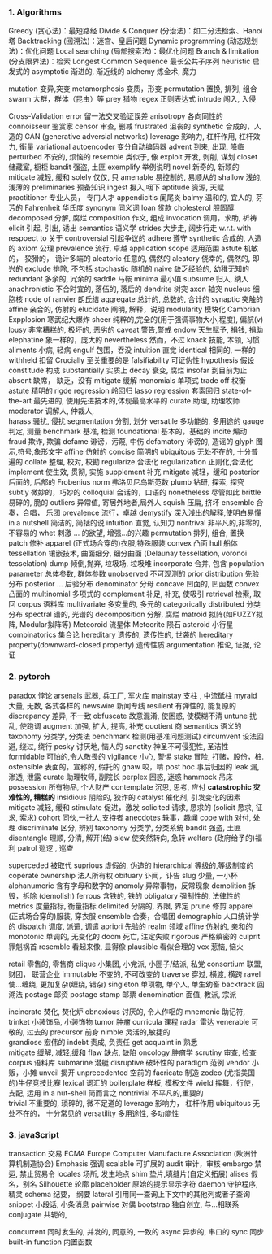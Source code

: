 ### 1. Algorithms
Greedy (贪心法)：最短路经
Divide & Conquer (分治法)：如二分法检索、Hanoi塔
Backtracking (回溯法)：迷宫、皇后问题
Dynamic programming (动态规划法)：优化问题
Local searching (局部搜索法)：最优化问题
Branch & limitation (分支限界法)：检索
Longest Common Sequence 最长公共子序列 
heuristic 启发式的
asymptotic  渐进的, 渐近线的
alchemy 炼金术, 魔力 

mutation 变异,突变
metamorphosis 变质，形变
permutation 置换, 排列, 组合
swarm 大群，群体（昆虫）等
prey 猎物
regex 正则表达式
intrude 闯入, 入侵 

Cross-Validation error 留一法交叉验证误差
anisotropy 各向同性的
connoisseur 鉴赏家
censor  审查, 删减
frustrated  沮丧的
synthetic 合成的，人造的 
GAN (generative adversial networks) 
leverage  影响力, 杠杆作用, 杠杆效力, 衡量 
variational autoencoder 变分自动编码器
advent 到来, 出现, 降临
perturbed 不安的, 烦恼的
resemble  类似于, 像
exploit 开发, 剥削, 谋划
closet  储藏室, 橱柜
bandit     强盗, 土匪
exemplify  举例说明
novel 新奇的, 新颖的
mitigate  减轻, 缓和
solely 仅仅, 只
amenable 易控制的, 易顺从的
shallow 浅的, 浅薄的 
preliminaries 预备知识 
ingest 摄入,咽下
aptitude 资源, 天赋
practitioner  专业人员， 专门人才
appendicitis 阑尾炎
balmy 温和的, 宜人的, 芬芳的
Fahrenheit 华氏度
synonym 同义词
loan 贷款 
cholesterol 胆固醇
decomposed 分解, 腐烂
composition 作文, 组成
invocation  调用，求助, 祈祷
elicit   引起, 引出, 诱出
semantics  语义学
strides 大步走, 阔步行走
w.r.t.  with respoect to  关于
controversial 引起争议的
adhere  遵守
synthetic 合成的, 人造的
axiom  公理
prevalence 流行, 卓越
application scope 适用范围
astute  机敏的， 狡猾的， 诡计多端的
aleatoric 任意的, 偶然的
aleatory  侥幸的, 偶然的, 即兴的
exclude 排除, 不包括
stochastic  随机的
naive 缺乏经验的, 幼稚无知的
redundant 多余的, 冗余的
saddle 马鞍
minima 最小值
subsume  归入, 纳入
anachronistic  不合时宜的, 落伍的, 落后的
dendrite  树突  axon 轴突  nucleus  细胞核
node of ranvier 朗氏结 
aggregate 总计的, 总数的, 合计的
synaptic  突触的 
affine 亲合的, 仿射的
elucidate 阐明, 解释，说明
modularity  模块化
Cambrian Expplosion 寒武纪大爆炸
sheer  纯粹的,完全的(用于强调事物大小,程度), 偏航(v)
lousy  非常糟糕的, 极坏的, 恶劣的
caveat 警告,警戒
endow  天生赋予, 捐钱, 捐助
elephatine 象一样的，庞大的
nevertheless  然而，不过
knack  技能, 本领, 习惯 
aliments  小病, 轻病
engulf 包围，吞没
intuition 直觉
identical 相同的, 一样的
withheld  扣留
Crucially 至关重要的是
falsifiability 可证伪性
hypothesis 假设
constitude 构成 
substantially 实质上
decay 衰变, 腐烂
insofar 到目前为止
absent 缺席， 缺乏，没有
mitigate 缓解 
monomials 单项式
trade off 权衡
astute 精明的 
rigde regression 岭回归
lasso regression 套索回归
state-of-the-art 最先进的, 使用先进技术的,体现最高水平的
curate 助理, 助理牧师
moderator 调解人, 仲裁人,  
harass 骚扰, 侵扰
segmentation 分割, 划分
versatile 多功能的, 多用途的
gauge 判定, 测量
benchmark 基准, 检测 
foundational 基本的，基础的
incite 煽动
fraud  欺诈, 欺骗 
defame 诽谤，污蔑, 中伤 
defamatory 诽谤的, 造谣的 
glyph 图示,符号,象形文字
affine 仿射的
concise 简明的
ubiquitous 无处不在的, 十分普遍的
collate 整理, 校对, 校勘
regularize  合法化
regularization 正则化,合法化
implement 使生效, 贯彻, 实施
supplement 补充 
mitigate 减轻，缓和 
posterior 后面的, 后部的 
Frobenius norm 弗洛贝尼乌斯范数
plumb  钻研, 探索, 探究
subtly 微妙的，巧妙的
colloquial 会话的，口语的 
nonetheless 尽管如此
brittle 易碎的, 脆的
outliers 异常值, 寄居外地者,局外人
squish 压扁, 挤坏 
ensemble 合奏，合唱， 乐团
prevalence 流行，卓越 
demystify 深入浅出的解释,使明白易懂
in a nutshell 简洁的, 简括的说
intuition 直觉, 认知力
nontrival 非平凡的,非零的,不容易的
whet 刺激 ... 的欲望, 增强...的兴趣
permutation 排列, 组合, 置换
patch 修补 
apparel (正式场合穿的)衣服,特殊服装
convex 凸面 
hull 船体
tessellation 镶嵌技术, 曲面细分, 细分曲面 (Delaunay tessellation, voronoi tesselation) 
dump 倾倒,抛弃, 垃圾场, 垃圾堆
incorporate 合并, 包含 
population parameter 总体参数, 群体参数
unobserved 不可观测的
prior distribution 先验分布 
posterior ... 后验分布
denominator 分母 
concave 凹面的, 凹函数
convex  凸面的
multinomial  多项式的
complement 补足, 补充, 使吸引
retrieval 检索, 取回
corpus 语料库
multivariate 多变量的, 多元的
categorically distributed 分类分布
spectral 谱的, 光谱的
decomposition 分解, 腐烂
matroid 拟阵(如FUZZY拟阵, Modular拟阵等)
Meteoroid 流星体
Meteorite 陨石
asteroid  小行星 
combinatorics 集合论
hereditary 遗传的, 遗传性的, 世袭的
hereditary property(downward-closed property) 遗传性质
argumentation 推论, 证据, 论证

### 2. pytorch
paradox  悖论 
arsenals 武器, 兵工厂, 军火库
mainstay 支柱 , 中流砥柱 
myraid  大量, 无数, 各式各样的
newswire 新闻专线
resilient 有弹性的, 能复原的
discrepancy  差异, 不一致 
obfuscate 故意混淆, 使困惑, 使模糊不清 
untune 扰乱, 使跑调 
augment 加强, 扩大, 提高, 补充
quotient 商
semantics  语义的
taxonomy 分类学, 分类法 
benchmark 检测(用基准问题测试) 
circumvent 设法回避, 绕过, 绕行
pesky 讨厌地, 恼人的
sanctity 神圣不可侵犯性, 圣洁性
formidable 可怕的,令人敬畏的
vigilance 小心, 警惕 
stake 冒险, 打赌，股份，桩.
ostensible 表面的，宣称的, 假托的
gnaw 咬，啃
post hoc 事后归因的
leak 漏, 渗透, 泄露
curate 助理牧师, 副院长
perplex 困惑, 迷惑
hammock 吊床
possession 所有物品, 个人财产
contemplate 沉思, 思考, 应付
**catastrophic  灾难性的, 糟糕的**
insidious 阴险的, 狡诈的
catalyst 催化剂, 引发变化的因素
mitigate 减轻, 缓和
stimulate 促进，激发 
solicited 请求, 恳求的 (solicit 恳求, 征求, 索求)
cohort 同伙,一批人,支持者
anecdotes 轶事，趣闻
cope with 对付, 处理
discriminate 区分, 辨别
taxonomy  分类学, 分类系统
bandit 强盗, 土匪
disentangle 理顺, 分清, 解开(结)
slew 使突然转向, 急转
welfare (政府给予的)福利 
patrol 巡逻 , 巡查

superceded 被取代 
suprious 虚假的, 伪造的
hierarchical 等级的,等级制度的
coperate ownership 法人所有权
obituary  讣闻，讣告
slug 少量, 一小杯
alphanumeric 含有字母和数字的 
anomoly 异常事物，反常现象
demolition 拆毁，拆除 (demolish)
ferrous 含铁的, 铁的
obligatory 强制性的, 法律性的
metrics 度量指标, 衡量指标 
delimited 分隔的, 界限, 界定
prune 修剪 
apparel (正式场合穿的)服装, 穿衣服
ensemble 合奏，合唱团
demographic 人口统计学的 
dispatch 调度, 派遣, 调遣
apriori 先验的 
realm 领域 
affine 仿射的, 亲和的
monotonic 单调的, 无变化的
doom 死亡, 注定失败
rigorous 严格缜密的
culprit 罪魁祸首
resemble 看起来像, 显得像
plausible 看似合理的
vex 惹恼,  恼火 

retail 零售的, 零售商 
clique 小集团, 小党派, 小圈子/结派, 私党
consortium  联盟, 财团， 联营企业
immutable  不变的, 不可改变的 
traverse 穿过, 横渡,  横跨
ravel 使...缠绕, 更加复杂(缠绕, 错杂)
singleton 单项物, 单个人, 单生幼畜
backtrack 回溯法
postage 邮资 
postage stamp 邮票
denomination  面值, 教派, 宗派

incinerate 焚化, 焚化炉 
obnoxious   讨厌的, 令人作呕的
mnemonic 助记符, 
trinket  小装饰品, 小装饰物
tumor 肿瘤 
curricula 课程 
radar 雷达
venerable 可敬的, 过去的
precursor 前身
nimble 灵活的,敏捷的  
grandiose 宏伟的
indebt 责成, 负责任 
get acquaint in 熟悉  
mitigate 缓解, 减轻,缓和 
flaw 缺点, 缺陷 
oncology 肿瘤学 
scrutiny 审查, 检查
corpus 语料库 
submarine 潜艇 
disruptive 破坏性的 
paradigm 范例 
vendor 小贩，小摊 
unveil 揭开 
unprecedented 空前的 
facricate 制造 
zodeo (尤指美国的)牛仔竞技比赛
lexical 词汇的
boilerplate 样板, 模板文件
wield  挥舞，行使， 支配, 运用 
in a nut-shell 简而言之
nontrivial 不平凡的,重要的  
trivial 不重要的, 琐碎的, 微不足道的
leverage  影响力， 杠杆作用 
ubiquitous 无处不在的， 十分常见的
versatility 多用途性, 多功能性 

### 3. javaScript 
transaction 交易
ECMA Europe Computer Manufacture Association 
(欧洲计算机制造协会)
Emphasis 强调 
scalable 可扩展的 
audit 审计，审核
embargo 禁运, 禁止贸易令
locales 场所, 发生地点
shim 垫片,填缝片(自定义拓展)
alises 假名，别名
Silhouette 轮廓
placeholder 原始的提示显示字符
daemon 守护程序, 精灵
schema 纪要， 纲要
lateral 引用同一查询上下文中的其他列或者子查询
snippet  小段话, 小条消息
pairwise 对偶 
bootstrap 独自创立, 与...相联系
conjugate 共轭的, 

concurrent  同时发生的, 并发的, 同意的,  一致的
async 异步的, 串口的 
sync 同步 
built-in function 内置函数 


